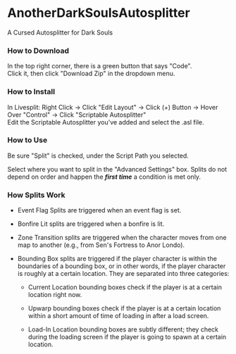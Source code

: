 # AnotherDarkSoulsAutosplitter
A Cursed Autosplitter for Dark Souls

### How to Download </br>
In the top right corner, there is a green button that says "Code". </br>
Click it, then click "Download Zip" in the dropdown menu.

### How to Install </br>
In Livesplit: Right Click -> Click "Edit Layout" -> Click (+) Button -> Hover Over "Control" -> Click "Scriptable Autosplitter" </br>
Edit the Scriptable Autosplitter you've added and select the .asl file.

### How to Use </br>
Be sure "Split" is checked, under the Script Path you selected. </br>

Select where you want to split in the "Advanced Settings" box. Splits 
do not depend on order and happen the ***first time*** a condition is met
only.

### How Splits Work </br>

* Event Flag Splits are triggered when an event flag is set.

* Bonfire Lit splits are triggered when a bonfire is lit.

* Zone Transition splits are triggered when the character moves from one
map to another (e.g., from Sen's Fortress to Anor Londo).

* Bounding Box splits are triggered if the player character is within the 
boundaries of a bounding box, or in other words, if the player character 
is roughly at a certain location. They are separated into three categories:

  * Current Location bounding boxes check if the player is at a certain location 
right now.

  * Upwarp bounding boxes check if the player is at a certain location within a 
short amount of time of loading in after a load screen.

  * Load-In Location bounding boxes are subtly different; they check during the 
loading screen if the player is going to spawn at a certain location.
